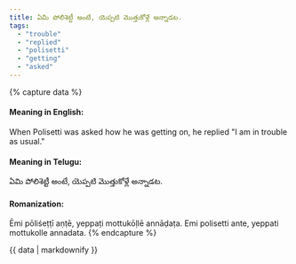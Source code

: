 ```yaml
---
title: ఏమి పోలిశెట్టీ అంటే, యెప్పటి మొత్తుకోళ్లే అన్నాడట.
tags:
  - "trouble"
  - "replied"
  - "polisetti"
  - "getting"
  - "asked"
---
```


{% capture data %}
#### Meaning in English:
When Polisetti was asked how he was getting on, he replied "I am in trouble as usual."

#### Meaning in Telugu:
ఏమి పోలిశెట్టీ అంటే, యెప్పటి మొత్తుకోళ్లే అన్నాడట.

#### Romanization:
Ēmi pōliśeṭṭī aṇṭē, yeppaṭi mottukōḷlē annāḍaṭa.
Emi polisetti ante, yeppati mottukolle annadata.
{% endcapture %}

{{ data | markdownify }}

